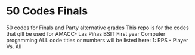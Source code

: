 # 50 Codes Finals
50 codes for Finals and Party alternative grades
This repo is for the codes that qill be used for AMACC- Las Piñas BSIT First year Computer progamming 
ALL code titles or numbers will be listed here:
1: RPS - Player Vs. All
